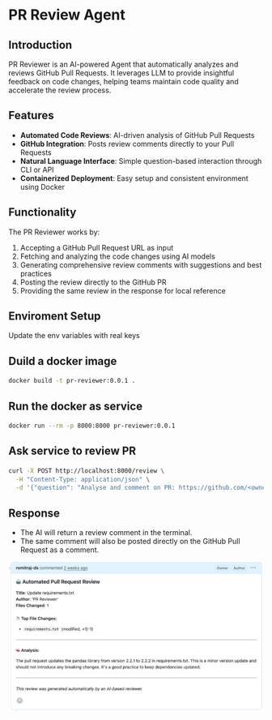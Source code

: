 # PR Review Agent

## Introduction
PR Reviewer is an AI-powered Agent that automatically analyzes and reviews GitHub Pull Requests. 
It leverages LLM to provide insightful feedback on code changes, helping teams 
maintain code quality and accelerate the review process.

## Features
- **Automated Code Reviews**: AI-driven analysis of GitHub Pull Requests
- **GitHub Integration**: Posts review comments directly to your Pull Requests
- **Natural Language Interface**: Simple question-based interaction through CLI or API
- **Containerized Deployment**: Easy setup and consistent environment using Docker


## Functionality
The PR Reviewer works by:
1. Accepting a GitHub Pull Request URL as input
2. Fetching and analyzing the code changes using AI models
3. Generating comprehensive review comments with suggestions and best practices
4. Posting the review directly to the GitHub PR
5. Providing the same review in the response for local reference


## Enviroment Setup
Update the env variables with real keys

## Duild a docker image
```bash
docker build -t pr-reviewer:0.0.1 .
```

## Run the docker as service
```bash
docker run --rm -p 8000:8000 pr-reviewer:0.0.1
```

## Ask service to review PR
```bash
curl -X POST http://localhost:8000/review \
  -H "Content-Type: application/json" \
  -d '{"question": "Analyse and comment on PR: https://github.com/<owner>/<repo>/pull/<number>"}'
```

## Response
- The AI will return a review comment in the terminal.
- The same comment will also be posted directly on the GitHub Pull Request as a comment.

![Review Example](assets/review_example.png)
